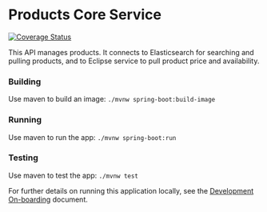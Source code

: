 # Products Core Service
[![Coverage Status](https://coveralls.io/repos/github/morsco-reece/products-core-service/badge.svg?branch=master&t=iGwrJo)](https://coveralls.io/github/morsco-reece/products-core-service?branch=master)

This API manages products. It connects to Elasticsearch for searching and pulling products, and to Eclipse service to pull product price and availability.

### Building

Use maven to build an image: `./mvnw spring-boot:build-image`

### Running

Use maven to run the app: `./mvnw spring-boot:run`

### Testing

Use maven to test the app: `./mvnw test`

For further details on running this application locally, see the [Development On-boarding](https://reeceusa.atlassian.net/wiki/spaces/ECOMM/pages/195919873/Development+On-boarding+Checklist) document.
